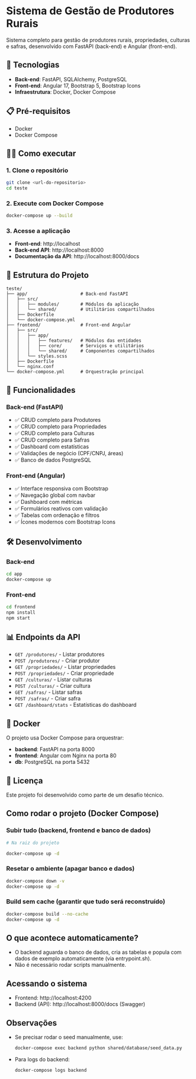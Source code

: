 # Sistema de Gestão de Produtores Rurais

Sistema completo para gestão de produtores rurais, propriedades, culturas e safras, desenvolvido com FastAPI (back-end) e Angular (front-end).

## 🚀 Tecnologias

- **Back-end**: FastAPI, SQLAlchemy, PostgreSQL
- **Front-end**: Angular 17, Bootstrap 5, Bootstrap Icons
- **Infraestrutura**: Docker, Docker Compose

## 📋 Pré-requisitos

- Docker
- Docker Compose

## 🏃‍♂️ Como executar

### 1. Clone o repositório
```bash
git clone <url-do-repositorio>
cd teste
```

### 2. Execute com Docker Compose
```bash
docker-compose up --build
```

### 3. Acesse a aplicação
- **Front-end**: http://localhost
- **Back-end API**: http://localhost:8000
- **Documentação da API**: http://localhost:8000/docs

## 📁 Estrutura do Projeto

```
teste/
├── app/                    # Back-end FastAPI
│   ├── src/
│   │   ├── modules/        # Módulos da aplicação
│   │   └── shared/         # Utilitários compartilhados
│   ├── Dockerfile
│   └── docker-compose.yml
├── frontend/               # Front-end Angular
│   ├── src/
│   │   ├── app/
│   │   │   ├── features/   # Módulos das entidades
│   │   │   ├── core/       # Serviços e utilitários
│   │   │   └── shared/     # Componentes compartilhados
│   │   └── styles.scss
│   ├── Dockerfile
│   └── nginx.conf
└── docker-compose.yml      # Orquestração principal
```

## 🔧 Funcionalidades

### Back-end (FastAPI)
- ✅ CRUD completo para Produtores
- ✅ CRUD completo para Propriedades
- ✅ CRUD completo para Culturas
- ✅ CRUD completo para Safras
- ✅ Dashboard com estatísticas
- ✅ Validações de negócio (CPF/CNPJ, áreas)
- ✅ Banco de dados PostgreSQL

### Front-end (Angular)
- ✅ Interface responsiva com Bootstrap
- ✅ Navegação global com navbar
- ✅ Dashboard com métricas
- ✅ Formulários reativos com validação
- ✅ Tabelas com ordenação e filtros
- ✅ Ícones modernos com Bootstrap Icons

## 🛠️ Desenvolvimento

### Back-end
```bash
cd app
docker-compose up
```

### Front-end
```bash
cd frontend
npm install
npm start
```

## 📊 Endpoints da API

- `GET /produtores/` - Listar produtores
- `POST /produtores/` - Criar produtor
- `GET /propriedades/` - Listar propriedades
- `POST /propriedades/` - Criar propriedade
- `GET /culturas/` - Listar culturas
- `POST /culturas/` - Criar cultura
- `GET /safras/` - Listar safras
- `POST /safras/` - Criar safra
- `GET /dashboard/stats` - Estatísticas do dashboard

## 🐳 Docker

O projeto usa Docker Compose para orquestrar:
- **backend**: FastAPI na porta 8000
- **frontend**: Angular com Nginx na porta 80
- **db**: PostgreSQL na porta 5432

## 📝 Licença

Este projeto foi desenvolvido como parte de um desafio técnico.

## Como rodar o projeto (Docker Compose)

### Subir tudo (backend, frontend e banco de dados)

```sh
# Na raiz do projeto

docker-compose up -d
```

### Resetar o ambiente (apagar banco e dados)

```sh
docker-compose down -v
docker-compose up -d
```

### Build sem cache (garantir que tudo será reconstruído)

```sh
docker-compose build --no-cache
docker-compose up -d
```

## O que acontece automaticamente?
- O backend aguarda o banco de dados, cria as tabelas e popula com dados de exemplo automaticamente (via entrypoint.sh).
- Não é necessário rodar scripts manualmente.

## Acessando o sistema
- Frontend: http://localhost:4200
- Backend (API): http://localhost:8000/docs (Swagger)

## Observações
- Se precisar rodar o seed manualmente, use:
  ```sh
  docker-compose exec backend python shared/database/seed_data.py
  ```
- Para logs do backend:
  ```sh
  docker-compose logs backend
  ``` 